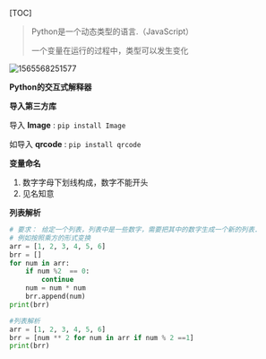 [TOC]



> Python是一个动态类型的语言.（JavaScript）
>
> 一个变量在运行的过程中，类型可以发生变化



![1565568251577](C:\Users\j2726\AppData\Roaming\Typora\typora-user-images\1565568251577.png)

**Python的交互式解释器**

**导入第三方库**

导入 **Image** :  `pip install Image`

如导入 **qrcode** : `pip install qrcode`

**变量命名**

1. 数字字母下划线构成，数字不能开头
2. 见名知意

**列表解析**

```python
# 要求： 给定一个列表，列表中是一些数字，需要把其中的数字生成一个新的列表.
# 例如按照乘方的形式变换
arr = [1, 2, 3, 4, 5, 6]
brr = []
for num in arr:
    if num %2  == 0:
        continue
    num = num * num
    brr.append(num)
print(brr)
```

```python
#列表解析
arr = [1, 2, 3, 4, 5, 6]
brr = [num ** 2 for num in arr if num % 2 ==1]
print(brr)
```

